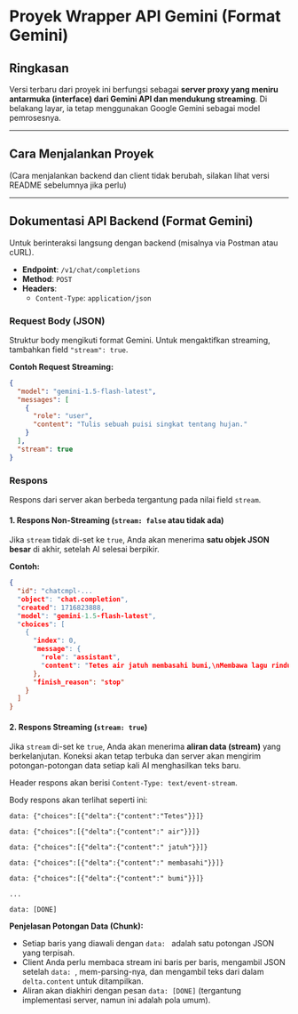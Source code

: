 # Proyek Wrapper API Gemini (Format Gemini)

## Ringkasan

Versi terbaru dari proyek ini berfungsi sebagai **server proxy yang meniru antarmuka (interface) dari Gemini API dan mendukung streaming**. Di belakang layar, ia tetap menggunakan Google Gemini sebagai model pemrosesnya.

---

## Cara Menjalankan Proyek

(Cara menjalankan backend dan client tidak berubah, silakan lihat versi README sebelumnya jika perlu)

---

## Dokumentasi API Backend (Format Gemini)

Untuk berinteraksi langsung dengan backend (misalnya via Postman atau cURL).

-   **Endpoint**: `/v1/chat/completions`
-   **Method**: `POST`
-   **Headers**:
    -   `Content-Type`: `application/json`

### Request Body (JSON)

Struktur body mengikuti format Gemini. Untuk mengaktifkan streaming, tambahkan field `"stream": true`.

**Contoh Request Streaming:**
```json
{
  "model": "gemini-1.5-flash-latest",
  "messages": [
    {
      "role": "user",
      "content": "Tulis sebuah puisi singkat tentang hujan."
    }
  ],
  "stream": true
}
```

### Respons

Respons dari server akan berbeda tergantung pada nilai field `stream`.

#### 1. Respons Non-Streaming (`stream: false` atau tidak ada)

Jika `stream` tidak di-set ke `true`, Anda akan menerima **satu objek JSON besar** di akhir, setelah AI selesai berpikir.

**Contoh:**
```json
{
  "id": "chatcmpl-...
  "object": "chat.completion",
  "created": 1716823888,
  "model": "gemini-1.5-flash-latest",
  "choices": [
    {
      "index": 0,
      "message": {
        "role": "assistant",
        "content": "Tetes air jatuh membasahi bumi,\nMembawa lagu rindu dalam sunyi."
      },
      "finish_reason": "stop"
    }
  ]
}
```

#### 2. Respons Streaming (`stream: true`)

Jika `stream` di-set ke `true`, Anda akan menerima **aliran data (stream)** yang berkelanjutan. Koneksi akan tetap terbuka dan server akan mengirim potongan-potongan data setiap kali AI menghasilkan teks baru.

Header respons akan berisi `Content-Type: text/event-stream`.

Body respons akan terlihat seperti ini:

```
data: {"choices":[{"delta":{"content":"Tetes"}}]}

data: {"choices":[{"delta":{"content":" air"}}]}

data: {"choices":[{"delta":{"content":" jatuh"}}]}

data: {"choices":[{"delta":{"content":" membasahi"}}]}

data: {"choices":[{"delta":{"content":" bumi"}}]}

... 

data: [DONE]
```

**Penjelasan Potongan Data (Chunk):**
-   Setiap baris yang diawali dengan `data: ` adalah satu potongan JSON yang terpisah.
-   Client Anda perlu membaca stream ini baris per baris, mengambil JSON setelah `data: `, mem-parsing-nya, dan mengambil teks dari dalam `delta.content` untuk ditampilkan.
-   Aliran akan diakhiri dengan pesan `data: [DONE]` (tergantung implementasi server, namun ini adalah pola umum).